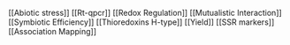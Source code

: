 [[Abiotic stress]]
[[Rt-qpcr]]
[[Redox Regulation]]
[[Mutualistic Interaction]]
[[Symbiotic Efficiency]]
[[Thioredoxins H-type]]
[[Yield]]
[[SSR markers]]
[[Association Mapping]]

